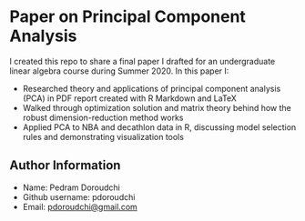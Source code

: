 # Paper on Principal Component Analysis

I created this repo to share a final paper I drafted for an undergraduate linear algebra course during Summer 2020. In this paper I:

- Researched theory and applications of principal component analysis (PCA) in PDF report created with R Markdown and LaTeX
- Walked through optimization solution and matrix theory behind how the robust dimension-reduction method works
- Applied PCA to NBA and decathlon data in R, discussing model selection rules and demonstrating visualization tools

## Author Information

- Name: Pedram Doroudchi  
- Github username: pdoroudchi  
- Email: pdoroudchi@gmail.com
